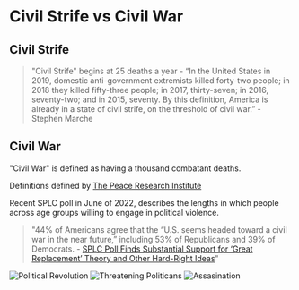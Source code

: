 # Civil Strife vs Civil War

## Civil Strife

> "Civil Strife" begins at 25 deaths a year - “In the United States in 2019, domestic anti-government extremists killed forty-two people; in 2018 they killed fifty-three people; in 2017, thirty-seven; in 2016, seventy-two; and in 2015, seventy. By this definition, America is already in a state of civil strife, on the threshold of civil war.” - Stephen Marche

## Civil War

"Civil War" is defined as having a thousand combatant deaths.

Definitions defined by [The Peace Research Institute](https://www.prio.org/)

Recent SPLC poll in June of 2022, describes the lengths in which people across age groups willing to engage in political violence.

> "44% of Americans agree that the “U.S. seems headed toward a civil war in the near future,” including 53% of Republicans and 39% of Democrats. - [SPLC Poll Finds Substantial Support for ‘Great Replacement’ Theory and Other Hard-Right Ideas](https://www.splcenter.org/news/2022/06/01/poll-finds-support-great-replacement-hard-right-ideas)"

![Political Revolution](/partisanship-violence-1.png)
![Threatening Politicans](/partisanship-violence-2.png)
![Assasination](/partisanship-violence-2.png)
